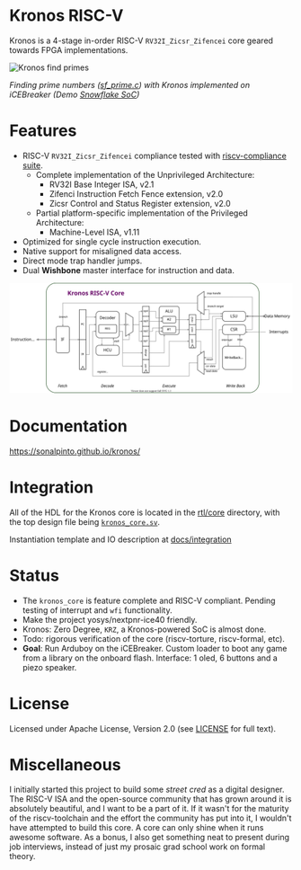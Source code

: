 # Kronos RISC-V

Kronos is a 4-stage in-order RISC-V `RV32I_Zicsr_Zifencei` core geared towards FPGA implementations.

![Kronos find primes](https://i.imgur.com/TlzIKzC.gif)

*Finding prime numbers ([sf_prime.c](https://github.com/SonalPinto/kronos/blob/master/src/snowflake/sf_prime.c)) with Kronos implemented on iCEBreaker (Demo [Snowflake SoC](https://github.com/SonalPinto/kronos/blob/master/rtl/platform/snowflake))*


# Features

- RISC-V `RV32I_Zicsr_Zifencei` compliance tested with [riscv-compliance suite](https://github.com/SonalPinto/riscv-compliance).
  * Complete implementation of the Unprivileged Architecture:
    - RV32I Base Integer ISA, v2.1
    - Zifenci Instruction Fetch Fence extension, v2.0
    - Zicsr Control and Status Register extension, v2.0
  * Partial platform-specific implementation of the Privileged Architecture:
    - Machine-Level ISA, v1.11
- Optimized for single cycle instruction execution.
- Native support for misaligned data access.
- Direct mode trap handler jumps.
- Dual **Wishbone** master interface for instruction and data.

![Kronos Architecture](docs/_images/kronos_arch.svg)
 
 
# Documentation

https://sonalpinto.github.io/kronos/


# Integration 

All of the HDL for the Kronos core is located in the [rtl/core](https://github.com/SonalPinto/kronos/tree/master/rtl/core) directory, with the top design file being [`kronos_core.sv`](https://github.com/SonalPinto/kronos/blob/master/rtl/core/kronos_core.sv).

Instantiation template and IO description at [docs/integration](https://sonalpinto.github.io/kronos/#/integration.md)


# Status

- The `kronos_core` is feature complete and RISC-V compliant. Pending testing of interrupt and `wfi` functionality.
- Make the project yosys/nextpnr-ice40 friendly.
- Kronos: Zero Degree, `KRZ`, a Kronos-powered SoC is almost done.
- Todo: rigorous verification of the core (riscv-torture, riscv-formal, etc).
- **Goal**: Run Arduboy on the iCEBreaker. Custom loader to boot any game from a library on the onboard flash. Interface: 1 oled, 6 buttons and a piezo speaker.

# License

Licensed under Apache License, Version 2.0 (see [LICENSE](LICENSE) for full text).


# Miscellaneous

I initially started this project to build some _street cred_ as a digital designer. The RISC-V ISA and the open-source community that has grown around it is absolutely beautiful, and I want to be a part of it. If it wasn't for the maturity of the riscv-toolchain and the effort the community has put into it, I wouldn't have attempted to build this core. A core can only shine when it runs awesome software. As a bonus, I also get something neat to present during job interviews, instead of just my prosaic grad school work on formal theory.
